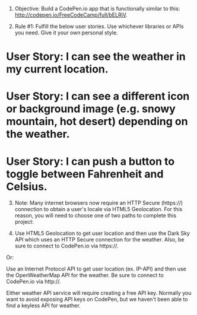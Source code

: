 1. Objective: Build a CodePen.io app that is functionally similar to this: http://codepen.io/FreeCodeCamp/full/bELRjV.

2. Rule #1: Fulfill the below user stories. Use whichever libraries or APIs you need. Give it your own personal style.
  # User Story: I can see the weather in my current location.
  # User Story: I can see a different icon or background image (e.g. snowy mountain, hot desert) depending on the weather.
  # User Story: I can push a button to toggle between Fahrenheit and Celsius.

3. Note: Many internet browsers now require an HTTP Secure (https://) connection to obtain a user's locale via HTML5 Geolocation. For this reason, you will need to choose one of two paths to complete this project:

4. Use HTML5 Geolocation to get user location and then use the Dark Sky API which uses an HTTP Secure connection for the weather. Also, be sure to connect to CodePen.io via https://.

Or:

Use an Internet Protocol API to get user location (ex. IP-API) and then use the OpenWeatherMap API for the weather. Be sure to connect to CodePen.io via http://.

Either weather API service will require creating a free API key. Normally you want to avoid exposing API keys on CodePen, but we haven't been able to find a keyless API for weather.

